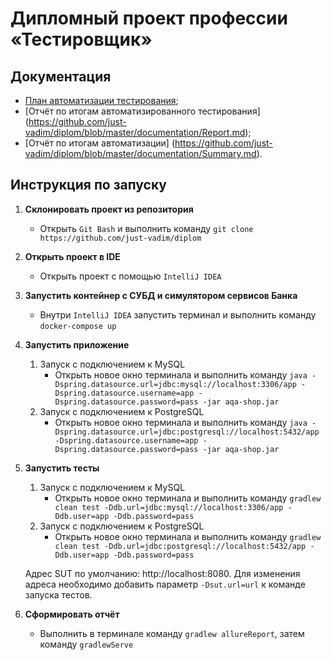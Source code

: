 # Дипломный проект профессии «Тестировщик»
## Документация
- [План автоматизации тестирования](https://github.com/just-vadim/diplom/blob/master/documentation/Plan.md);
- [Отчёт по итогам автоматизированного тестирования] (https://github.com/just-vadim/diplom/blob/master/documentation/Report.md);
- [Отчёт по итогам автоматизации] (https://github.com/just-vadim/diplom/blob/master/documentation/Summary.md).

## Инструкция по запуску
1. **Склонировать проект из репозитория**
    - Открыть `Git Bash` и выполнить команду `git clone https://github.com/just-vadim/diplom`
2. **Открыть проект в IDE**
    - Открыть проект с помощью `IntelliJ IDEA`
3. **Запустить контейнер с СУБД и симулятором сервисов Банка**
    - Внутри `IntelliJ IDEA` запустить терминал и выполнить команду `docker-compose up`
4. **Запустить приложение**
    1. Запуск с подключением к MySQL
        - Открыть новое окно терминала и выполнить команду `java -Dspring.datasource.url=jdbc:mysql://localhost:3306/app -Dspring.datasource.username=app -Dspring.datasource.password=pass -jar aqa-shop.jar`
    2. Запуск с подключением к PostgreSQL
        - Открыть новое окно терминала и выполнить команду `java -Dspring.datasource.url=jdbc:postgresql://localhost:5432/app -Dspring.datasource.username=app -Dspring.datasource.password=pass -jar aqa-shop.jar`
5. **Запустить тесты**
    1. Запуск с подключением к MySQL
        - Открыть новое окно терминала и выполнить команду `gradlew clean test -Ddb.url=jdbc:mysql://localhost:3306/app -Ddb.user=app -Ddb.password=pass`
    2. Запуск с подключением к PostgreSQL
        - Открыть новое окно терминала и выполнить команду `gradlew clean test -Ddb.url=jdbc:postgresql://localhost:5432/app -Ddb.user=app -Ddb.password=pass`
    
    Адрес SUT по умолчанию: http://localhost:8080. Для изменения адреса необходимо добавить параметр `-Dsut.url=url` к команде запуска тестов.

6. **Сформировать отчёт**
    - Выполнить в терминале команду `gradlew allureReport`, затем команду `gradlewServe`
